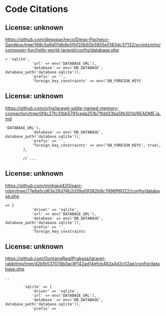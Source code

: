 # Code Citations

## License: unknown
https://github.com/diegopacheco/Diego-Pacheco-Sandbox/tree/168c5a9d01db8e5fbf20b92b5855e5183dc37132/scripts/php/composer-fun/hello-world-laravel/config/database.php

```
> 'sqlite',
            'url' => env('DATABASE_URL'),
            'database' => env('DB_DATABASE', database_path('database.sqlite')),
            'prefix' => '',
            'foreign_key_constraints' => env('DB_FOREIGN_KEYS
```


## License: unknown
https://github.com/crhg/laravel-sqlite-named-memory-connection/tree/0f4c27fc31bb5791ceda251b71fdd33ba5fb301d/README.ja.md

```
'DATABASE_URL'),
            'database' => env('DB_DATABASE', database_path('database.sqlite')),
            'prefix' => '',
            'foreign_key_constraints' => env('DB_FOREIGN_KEYS', true),
        ],

        // ...
```


## License: unknown
https://github.com/minhajul420/pani-robin/tree/77e6a5cd63e26d74b2d39a09382b9c7896ff6022/config/database.php

```
=> [
            'driver' => 'sqlite',
            'url' => env('DATABASE_URL'),
            'database' => env('DB_DATABASE', database_path('database.sqlite')),
            'prefix' => '',
            'foreign_key_constraints
```


## License: unknown
https://github.com/GontangRagilPrakasa/laravel-rabbitmq/tree/d2bfb53707db0ac8f142ad14efcb462a4d2c02ae/config/database.php

```
..

        'sqlite' => [
            'driver' => 'sqlite',
            'url' => env('DATABASE_URL'),
            'database' => env('DB_DATABASE', database_path('database.sqlite')),
            'prefix' =>
```


